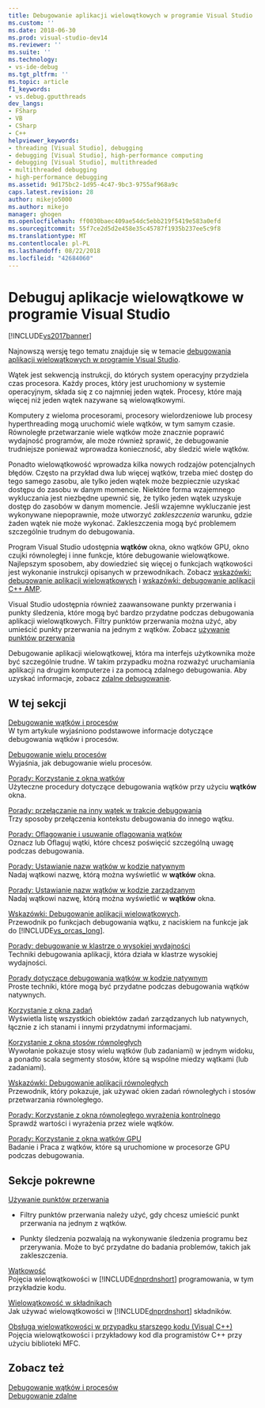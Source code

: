 ```yaml
---
title: Debugowanie aplikacji wielowątkowych w programie Visual Studio | Dokumentacja firmy Microsoft
ms.custom: ''
ms.date: 2018-06-30
ms.prod: visual-studio-dev14
ms.reviewer: ''
ms.suite: ''
ms.technology:
- vs-ide-debug
ms.tgt_pltfrm: ''
ms.topic: article
f1_keywords:
- vs.debug.gputthreads
dev_langs:
- FSharp
- VB
- CSharp
- C++
helpviewer_keywords:
- threading [Visual Studio], debugging
- debugging [Visual Studio], high-performance computing
- debugging [Visual Studio], multithreaded
- multithreaded debugging
- high-performance debugging
ms.assetid: 9d175bc2-1d95-4c47-9bc3-9755af968a9c
caps.latest.revision: 28
author: mikejo5000
ms.author: mikejo
manager: ghogen
ms.openlocfilehash: ff0030baec409ae54dc5ebb219f5419e583a0efd
ms.sourcegitcommit: 55f7ce2d5d2e458e35c45787f1935b237ee5c9f8
ms.translationtype: MT
ms.contentlocale: pl-PL
ms.lasthandoff: 08/22/2018
ms.locfileid: "42684060"
---
```

# <a name="debug-multithreaded-applications-in-visual-studio"></a>Debuguj aplikacje wielowątkowe w programie Visual Studio
[!INCLUDE[vs2017banner](../includes/vs2017banner.md)]

Najnowszą wersję tego tematu znajduje się w temacie [debugowania aplikacji wielowątkowych w programie Visual Studio](https://docs.microsoft.com/visualstudio/debugger/debug-multithreaded-applications-in-visual-studio).  
  
Wątek jest sekwencją instrukcji, do których system operacyjny przydziela czas procesora. Każdy proces, który jest uruchomiony w systemie operacyjnym, składa się z co najmniej jeden wątek. Procesy, które mają więcej niż jeden wątek nazywane są wielowątkowymi.  
  
 Komputery z wieloma procesorami, procesory wielordzeniowe lub procesy hyperthreading mogą uruchomić wiele wątków, w tym samym czasie. Równoległe przetwarzanie wiele wątków może znacznie poprawić wydajność programów, ale może również sprawić, że debugowanie trudniejsze ponieważ wprowadza konieczność, aby śledzić wiele wątków.  
  
 Ponadto wielowątkowość wprowadza kilka nowych rodzajów potencjalnych błędów. Często na przykład dwa lub więcej wątków, trzeba mieć dostęp do tego samego zasobu, ale tylko jeden wątek może bezpiecznie uzyskać dostępu do zasobu w danym momencie. Niektóre forma wzajemnego wykluczania jest niezbędne upewnić się, że tylko jeden wątek uzyskuje dostęp do zasobów w danym momencie. Jeśli wzajemne wykluczanie jest wykonywane niepoprawnie, może utworzyć *zakleszczenia* warunku, gdzie żaden wątek nie może wykonać. Zakleszczenia mogą być problemem szczególnie trudnym do debugowania.  
  
 Program Visual Studio udostępnia **wątków** okna, okno wątków GPU, okno czujki równoległej i inne funkcje, które debugowanie wielowątkowe. Najlepszym sposobem, aby dowiedzieć się więcej o funkcjach wątkowości jest wykonanie instrukcji opisanych w przewodnikach. Zobacz [wskazówki: debugowanie aplikacji wielowątkowych](../debugger/walkthrough-debugging-a-multithreaded-application.md) i [wskazówki: debugowanie aplikacji C++ AMP](http://msdn.microsoft.com/library/40e92ecc-f6ba-411c-960c-b3047b854fb5).  
  
 Visual Studio udostępnia również zaawansowane punkty przerwania i punkty śledzenia, które mogą być bardzo przydatne podczas debugowania aplikacji wielowątkowych. Filtry punktów przerwania można użyć, aby umieścić punkty przerwania na jednym z wątków. Zobacz [używanie punktów przerwania](../debugger/using-breakpoints.md)  
  
 Debugowanie aplikacji wielowątkowej, która ma interfejs użytkownika może być szczególnie trudne. W takim przypadku można rozważyć uruchamiania aplikacji na drugim komputerze i za pomocą zdalnego debugowania. Aby uzyskać informacje, zobacz [zdalne debugowanie](../debugger/remote-debugging.md).  
  
## <a name="in-this-section"></a>W tej sekcji  
 [Debugowanie wątków i procesów](../debugger/debug-threads-and-processes.md)  
 W tym artykule wyjaśniono podstawowe informacje dotyczące debugowania wątków i procesów.  
  
 [Debugowanie wielu procesów](../debugger/debug-multiple-processes.md)  
 Wyjaśnia, jak debugowanie wielu procesów.  
  
 [Porady: Korzystanie z okna wątków](../debugger/how-to-use-the-threads-window.md)  
 Użyteczne procedury dotyczące debugowania wątków przy użyciu **wątków** okna.  
  
 [Porady: przełączanie na inny wątek w trakcie debugowania](../debugger/how-to-switch-to-another-thread-while-debugging.md)  
 Trzy sposoby przełączenia kontekstu debugowania do innego wątku.  
  
 [Porady: Oflagowanie i usuwanie oflagowania wątków](../debugger/how-to-flag-and-unflag-threads.md)  
 Oznacz lub Oflaguj wątki, które chcesz poświęcić szczególną uwagę podczas debugowania.  
  
 [Porady: Ustawianie nazw wątków w kodzie natywnym](../debugger/how-to-set-a-thread-name-in-native-code.md)  
 Nadaj wątkowi nazwę, którą można wyświetlić w **wątków** okna.  
  
 [Porady: Ustawianie nazw wątków w kodzie zarządzanym](../debugger/how-to-set-a-thread-name-in-managed-code.md)  
 Nadaj wątkowi nazwę, którą można wyświetlić w **wątków** okna.  
  
 [Wskazówki: Debugowanie aplikacji wielowątkowych](../debugger/walkthrough-debugging-a-multithreaded-application.md).  
 Przewodnik po funkcjach debugowania wątku, z naciskiem na funkcje jak do [!INCLUDE[vs_orcas_long](../includes/vs-orcas-long-md.md)].  
  
 [Porady: debugowanie w klastrze o wysokiej wydajności](../debugger/how-to-debug-on-a-high-performance-cluster.md)  
 Techniki debugowania aplikacji, która działa w klastrze wysokiej wydajności.  
  
 [Porady dotyczące debugowania wątków w kodzie natywnym](../debugger/tips-for-debugging-threads-in-native-code.md)  
 Proste techniki, które mogą być przydatne podczas debugowania wątków natywnych.  
  
 [Korzystanie z okna zadań](../debugger/using-the-tasks-window.md)  
 Wyświetla listę wszystkich obiektów zadań zarządzanych lub natywnych, łącznie z ich stanami i innymi przydatnymi informacjami.  
  
 [Korzystanie z okna stosów równoległych](../debugger/using-the-parallel-stacks-window.md)  
 Wywołanie pokazuje stosy wielu wątków (lub zadaniami) w jednym widoku, a ponadto scala segmenty stosów, które są wspólne miedzy wątkami (lub zadaniami).  
  
 [Wskazówki: Debugowanie aplikacji równoległych](../debugger/walkthrough-debugging-a-parallel-application.md)  
 Przewodnik, który pokazuje, jak używać okien zadań równoległych i stosów przetwarzania równoległego.  
  
 [Porady: Korzystanie z okna równoległego wyrażenia kontrolnego](../debugger/how-to-use-the-parallel-watch-window.md)  
 Sprawdź wartości i wyrażenia przez wiele wątków.  
  
 [Porady: Korzystanie z okna wątków GPU](../debugger/how-to-use-the-gpu-threads-window.md)  
 Badanie i Praca z wątków, które są uruchomione w procesorze GPU podczas debugowania.  
  
## <a name="related-sections"></a>Sekcje pokrewne  
 [Używanie punktów przerwania](../debugger/using-breakpoints.md)  
 -   Filtry punktów przerwania należy użyć, gdy chcesz umieścić punkt przerwania na jednym z wątków.  
  
-   Punkty śledzenia pozwalają na wykonywanie śledzenia programu bez przerywania. Może to być przydatne do badania problemów, takich jak zakleszczenia.  
  
 [Wątkowość](http://msdn.microsoft.com/library/7b46a7d9-c6f1-46d1-a947-ae97471bba87)  
 Pojęcia wielowątkowości w [!INCLUDE[dnprdnshort](../includes/dnprdnshort-md.md)] programowania, w tym przykładzie kodu.  
  
 [Wielowątkowość w składnikach](http://msdn.microsoft.com/library/2fc31e68-fb71-4544-b654-0ce720478779)  
 Jak używać wielowątkowości w [!INCLUDE[dnprdnshort](../includes/dnprdnshort-md.md)] składników.  
  
 [Obsługa wielowątkowości w przypadku starszego kodu (Visual C++)](http://msdn.microsoft.com/library/24425b1f-5031-4c6b-aac7-017115a40e7c)  
 Pojęcia wielowątkowości i przykładowy kod dla programistów C++ przy użyciu biblioteki MFC.  
  
## <a name="see-also"></a>Zobacz też  
 [Debugowanie wątków i procesów](../debugger/debug-threads-and-processes.md)   
 [Debugowanie zdalne](../debugger/remote-debugging.md)



